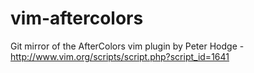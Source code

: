 vim-aftercolors
===============

Git mirror of the AfterColors vim plugin by Peter Hodge - http://www.vim.org/scripts/script.php?script_id=1641